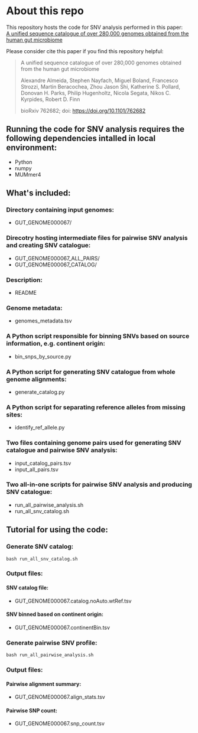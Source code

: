 # About this repo  
This repository hosts the code for SNV analysis performed in this paper:  
[A unified sequence catalogue of over 280,000 genomes obtained from the human gut microbiome](https://www.biorxiv.org/content/10.1101/762682v1)  
  
Please consider cite this paper if you find this repository helpful:  
> A unified sequence catalogue of over 280,000 genomes obtained from the human gut microbiome  
>
> Alexandre Almeida, Stephen Nayfach, Miguel Boland, Francesco Strozzi, Martin Beracochea, Zhou Jason Shi, Katherine S. Pollard, Donovan H. Parks, Philip Hugenholtz, Nicola Segata, Nikos C. Kyrpides, Robert D. Finn  
>
> bioRxiv 762682; doi: https://doi.org/10.1101/762682  

## Running the code for SNV analysis requires the following dependencies intalled in local environment:  
* Python  
* numpy  
* MUMmer4  

## What's included:  

### Directory containing input genomes:  
* GUT_GENOME000067/  

### Direcotry hosting intermediate files for pairwise SNV analysis and creating SNV catalogue:  
* GUT_GENOME000067_ALL_PAIRS/  
* GUT_GENOME000067_CATALOG/  

### Description:  
* README  

### Genome metadata:  
* genomes_metadata.tsv  

### A Python script responsible for binning SNVs based on source information, e.g. continent origin:  
* bin_snps_by_source.py  

### A Python script for generating SNV catalogue from whole genome alignments:  
* generate_catalog.py  

### A Python script for separating reference alleles from missing sites:  
* identify_ref_allele.py  

### Two files containing genome pairs used for generating SNV catalogue and pairwise SNV analysis:  
* input_catalog_pairs.tsv  
* input_all_pairs.tsv  

### Two all-in-one scripts for pairwise SNV analysis and producing SNV catalogue:  
* run_all_pairwise_analysis.sh  
* run_all_snv_catalog.sh  

## Tutorial for using the code:  
### Generate SNV catalog:  
`bash run_all_snv_catalog.sh`  

### Output files:  
#### SNV catalog file:  
* GUT_GENOME000067.catalog.noAuto.wtRef.tsv  
#### SNV binned based on continent origin:  
* GUT_GENOME000067.continentBin.tsv  

### Generate pairwise SNV profile:  
`bash run_all_pairwise_analysis.sh`  

### Output files:  
#### Pairwise alignment summary:  
* GUT_GENOME000067.align_stats.tsv  
#### Pairwise SNP count:  
* GUT_GENOME000067.snp_count.tsv  
